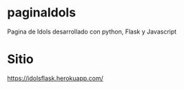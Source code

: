 # paginaIdols
Pagina de Idols desarrollado con python, Flask y Javascript

# Sitio
https://idolsflask.herokuapp.com/
